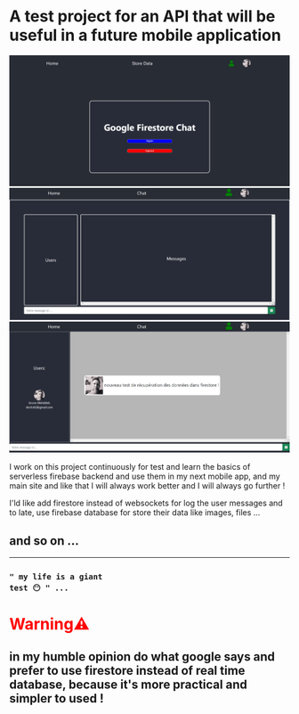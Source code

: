 # A test project for an API that will be useful in a future mobile application

![chat UI](./public/images/captureUI.jpg)
![chat UI](./public/images/captureUIChat.jpg)
![chat UI](./public/images/captureUIChat4.jpg)

I work on this project continuously for
test and learn the basics of serverless firebase backend and use them in my next mobile app,
and my main site and like that I will always work better and I will always go further !

I'ld like add firestore instead of websockets for log the user messages
and to late, use firebase database for store their data like images, files ...
## and so on ...
<hr/>

### <code>" my life is a giant test 😶 " ...</code>

# <h1 style="color: red">Warning⚠️</h1>

## in my humble opinion do what google says and prefer to use firestore instead of real time database, because it's more practical and simpler to used !
